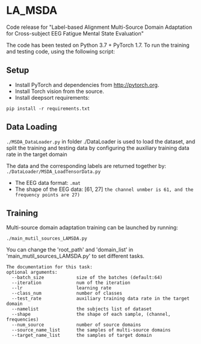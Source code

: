 # LA_MSDA
Code release for "Label-based Alignment Multi-Source Domain Adaptation for Cross-subject EEG Fatigue Mental State Evaluation"

The code has been tested on Python 3.7 + PyTorch 1.7. To run the training and testing code, using the following script:

## Setup
* Install PyTorch and dependencies from http://pytorch.org.
* Install Torch vision from the source.
* Install deepsort requirements:
```
pip install -r requirements.txt
```

## Data Loading
```./MSDA_DataLoader.py``` in folder ./DataLoader is used to load the dataset, and split the training and testing data by configuring the auxiliary training data rate in the target domain 

The data and the corresponding labels are returned together by: 
```./DataLoader/MSDA_LoadTensorData.py```

* The EEG data format: ```.mat```
* The shape of the EEG data: \[61, 27] ```the channel unmber is 61, and the frequency points are 27)```

## Training
Multi-source domain adaptation training can be launched by running:
```
./main_mutil_sources_LAMSDA.py
```
You can change the 'root_path' and 'domain_list' in 'main_mutil_sources_LAMSDA.py' to set different tasks.
```
The documentation for this task:
optional arguments:
  --batch_size            size of the batches (default:64)
  --iteration             num of the iteration
  --lr                    learning rate
  --class_num             number of classes
  --test_rate             auxiliary training data rate in the target domain
  --namelist              the subjects list of dataset
  --shape                 the shape of each sample, (channel, frequencies)
  --num_source            number of source domains
  --source_name_list      the samples of multi-source domains
  --target_name_list      the samples of target domain
```
